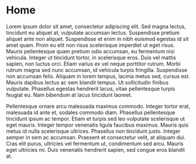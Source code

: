 # Home

Lorem ipsum dolor sit amet, consectetur adipiscing elit. Sed magna lectus, tincidunt eu aliquet at, vulputate accumsan lectus. Suspendisse pretium aliquet ante non aliquet. Suspendisse et enim in nibh euismod egestas id sit amet quam. Proin eu elit non risus scelerisque imperdiet ut eget risus. Mauris pellentesque quam pretium odio accumsan, eu fermentum nisi vehicula. Integer ut tincidunt tortor, in scelerisque eros. Duis vel mattis sapien, non luctus orci. Etiam varius ex vel neque porttitor rutrum. Morbi rutrum magna sed nunc accumsan, id vehicula turpis fringilla. Suspendisse non accumsan felis. Aliquam in lorem tempus, lacinia metus sed, cursus est. Mauris dapibus lectus ac sem blandit tempus. Ut sollicitudin finibus vulputate. Phasellus egestas hendrerit lacus, vitae pellentesque turpis feugiat eu. Nam bibendum at lacus tincidunt laoreet.

Pellentesque ornare arcu malesuada maximus commodo. Integer tortor erat, malesuada id ante et, sodales commodo diam. Phasellus pellentesque tincidunt ipsum ac tempor. Etiam et turpis sed leo vulputate scelerisque ut eget mauris. Integer tempor venenatis ligula faucibus maximus. Mauris quis metus id nulla scelerisque ultrices. Phasellus non tincidunt justo. Integer semper in sem ac accumsan. Praesent et consectetur velit, at aliquam dui. Cras elit purus, ultricies vel fermentum ut, condimentum sed arcu. Mauris eget ultricies mi. Duis venenatis hendrerit sapien, sed congue eros blandit at.